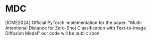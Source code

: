 # MDC
[ICME2024] Official PyTorch implementation for the paper: "Multi-Attentional Distance for Zero-Shot Classification with Text-to-Image Diffusion Model"
our code will be public soon
